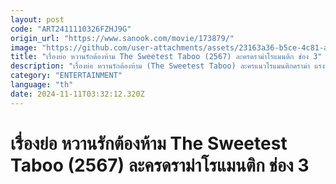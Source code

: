 ```yaml
---
layout: post
code: "ART2411110326FZHJ9G"
origin_url: "https://www.sanook.com/movie/173879/"
image: "https://github.com/user-attachments/assets/23163a36-b5ce-4c81-a919-8dc15c229d8d"
title: "เรื่องย่อ หวานรักต้องห้าม The Sweetest Taboo (2567) ละครดราม่าโรแมนติก ช่อง 3"
description: "เรื่องย่อ หวานรักต้องห้าม (The Sweetest Taboo) ละครแนวโรแมนติกดราม่า แรงบันดาลใจจากละครเรื่อง “บัวปริ่มน้ำ” เรื่องราวความสัมพันธ์รักสุดยุงเหยิง ออกอากาศทุกวันจันทร์-อังคาร เวลา 20.30 น. ทางช่อง 3 เริ่มตอนแรก 7 ตุลาคมนี้"
category: "ENTERTAINMENT"
language: "th"
date: 2024-11-11T03:32:12.320Z
---
```


# เรื่องย่อ หวานรักต้องห้าม The Sweetest Taboo (2567) ละครดราม่าโรแมนติก ช่อง 3
